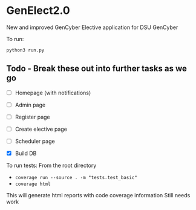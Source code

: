 # GenElect2.0
New and improved GenCyber Elective application for DSU GenCyber

To run:

`python3 run.py`

## Todo - Break these out into further tasks as we go 
- [ ] Homepage (with notifications)
- [ ] Admin page
- [ ] Register page
- [ ] Create elective page
- [ ] Scheduler page
- [X] Build DB 


To run tests:
From the root directory
- `coverage run --source . -m "tests.test_basic"`
- `coverage html`

This will generate html reports with code coverage information
Still needs work